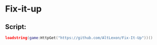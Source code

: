 # Fix-it-up

## Script:
```lua
loadstring(game:HttpGet("https://github.com/AltLexon/Fix-It-Up"))()
```
